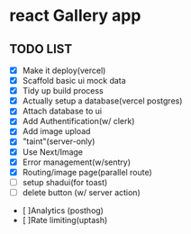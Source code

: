 #  react Gallery app

## TODO LIST
- [x] Make it deploy(vercel)
- [x] Scaffold basic ui mock data
- [X] Tidy up build process
- [x] Actually setup a database(vercel postgres)
- [x] Attach database to ui
- [x] Add Authentification(w/ clerk)
- [x] Add image upload
- [x] "taint"(server-only)
- [x] Use Next/Image
- [x] Error management(w/sentry)
- [x] Routing/image page(parallel  route)
- [ ] setup shadui(for toast)
- [ ] delete button (w/ server action)
- [ ]Analytics (posthog)
- [ ]Rate limiting(uptash)

